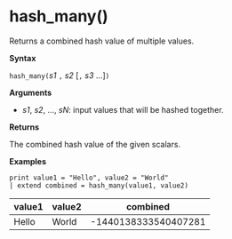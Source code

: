 # hash_many()

Returns a combined hash value of multiple values.

**Syntax**

`hash_many(`*s1* `,` *s2* [`,` *s3* ...]`)`

**Arguments**

* *s1*, *s2*, ..., *sN*: input values that will be hashed together.

**Returns**

The combined hash value of the given scalars.

**Examples**

<!-- csl: https://help.kusto.windows.net/Samples -->
```
print value1 = "Hello", value2 = "World"
| extend combined = hash_many(value1, value2)
```

|value1|value2|combined|
|---|---|---|
|Hello|World|-1440138333540407281|
